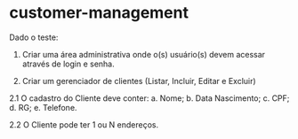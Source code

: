 # customer-management
Dado o teste: 
1. Criar uma área administrativa onde o(s) usuário(s) devem acessar através de login e senha.

2. Criar um gerenciador de clientes (Listar, Incluir, Editar e Excluir)

  2.1 O cadastro do Cliente deve conter: 
    a. Nome; 
    b. Data Nascimento; 
    c. CPF; 
    d. RG; 
    e. Telefone. 
    
  2.2 O Cliente pode ter 1 ou N endereços.
